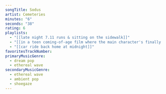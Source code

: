 ```yaml
---
songTitle: Sodus
artist: Cemeteries
minutes: "6"
seconds: "38"
rating: 6
playlists:
  - "[[late night 7.11 runs & sitting on the sidewalk]]"
  - "[[in a teen coming-of-age film where the main character's finally ready for the next chapter]]"
  - "[[car ride back home at midnight]]"
favoritesTrackNumber:
primaryMusicGenre:
  - dream pop
  - ethereal wave
secondaryMusicGenre:
  - ethereal wave
  - ambient pop
  - shoegaze
---
```

